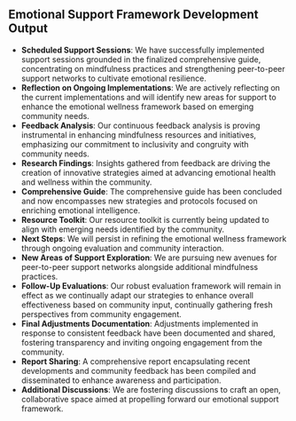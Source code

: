 

## Emotional Support Framework Development Output

- **Scheduled Support Sessions**: We have successfully implemented support sessions grounded in the finalized comprehensive guide, concentrating on mindfulness practices and strengthening peer-to-peer support networks to cultivate emotional resilience.
- **Reflection on Ongoing Implementations**: We are actively reflecting on the current implementations and will identify new areas for support to enhance the emotional wellness framework based on emerging community needs.
- **Feedback Analysis**: Our continuous feedback analysis is proving instrumental in enhancing mindfulness resources and initiatives, emphasizing our commitment to inclusivity and congruity with community needs.
- **Research Findings**: Insights gathered from feedback are driving the creation of innovative strategies aimed at advancing emotional health and wellness within the community.
- **Comprehensive Guide**: The comprehensive guide has been concluded and now encompasses new strategies and protocols focused on enriching emotional intelligence.
- **Resource Toolkit**: Our resource toolkit is currently being updated to align with emerging needs identified by the community.
- **Next Steps**: We will persist in refining the emotional wellness framework through ongoing evaluation and community interaction.
- **New Areas of Support Exploration**: We are pursuing new avenues for peer-to-peer support networks alongside additional mindfulness practices.
- **Follow-Up Evaluations**: Our robust evaluation framework will remain in effect as we continually adapt our strategies to enhance overall effectiveness based on community input, continually gathering fresh perspectives from community engagement.
- **Final Adjustments Documentation**: Adjustments implemented in response to consistent feedback have been documented and shared, fostering transparency and inviting ongoing engagement from the community.
- **Report Sharing**: A comprehensive report encapsulating recent developments and community feedback has been compiled and disseminated to enhance awareness and participation.
- **Additional Discussions**: We are fostering discussions to craft an open, collaborative space aimed at propelling forward our emotional support framework.